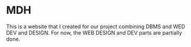 # MDH
This is a website that I created for our project combining DBMS and WED DEV and DESIGN. For now, the WEB DESIGN and DEV parts are partially done.
